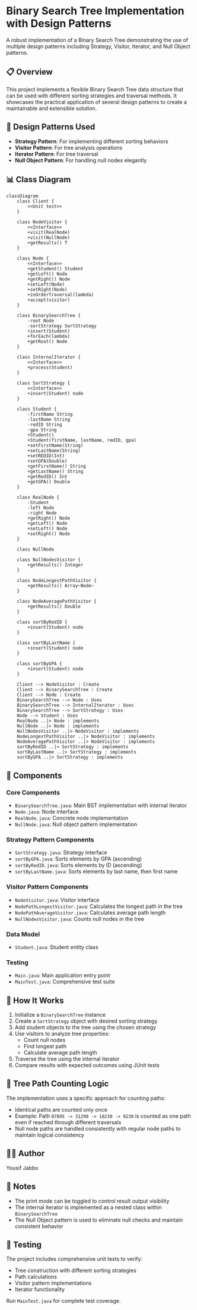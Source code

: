 # Binary Search Tree Implementation with Design Patterns

A robust implementation of a Binary Search Tree demonstrating the use of multiple design patterns including Strategy, Visitor, Iterator, and Null Object patterns.

## 📋 Overview

This project implements a flexible Binary Search Tree data structure that can be used with different sorting strategies and traversal methods. It showcases the practical application of several design patterns to create a maintainable and extensible solution.

## 🎯 Design Patterns Used

- **Strategy Pattern**: For implementing different sorting behaviors
- **Visitor Pattern**: For tree analysis operations
- **Iterator Pattern**: For tree traversal
- **Null Object Pattern**: For handling null nodes elegantly

## 📊 Class Diagram

```mermaid
classDiagram
    class Client {
        <<Unit test>>
    }
    
    class NodeVisitor {
        <<Interface>>
        +visit(RealNode)
        +visit(NullNode)
        +getResults() T
    }
    
    class Node {
        <<Interface>>
        +getStudent() Student
        +getLeft() Node
        +getRight() Node
        +setLeft(Node)
        +setRight(Node)
        +inOrderTraversal(lambda)
        +accept(visitor)
    }
    
    class BinarySearchTree {
        -root Node
        -sortStrategy SortStrategy
        +insert(Student)
        +forEach(lambda)
        +getRoot() Node
    }
    
    class InternalIterator {
        <<Interface>>
        +process(Student)
    }
    
    class SortStrategy {
        <<Interface>>
        +insert(Student) node
    }
    
    class Student {
        -firstName String
        -lastName String
        -redID String
        -gpa String
        +Student()
        +Student(firstName, lastName, redID, gpa)
        +setFirstName(String)
        +setLastName(String)
        +setREDID(Int)
        +setGPA(Double)
        +getFirstName() String
        +getLastName() String
        +getRedID() Int
        +getGPA() Double
    }
    
    class RealNode {
        -Student
        -left Node
        -right Node
        +getRight() Node
        +getLeft() Node
        +setLeft() Node
        +setRight() Node
    }
    
    class NullNode
    
    class NullNodesVisitor {
        +getResults() Integer
    }
    
    class NodeLongestPathVisitor {
        +getResults() Array~Node~
    }
    
    class NodeAveragePathVisitor {
        +getResults() Double
    }
    
    class sortByRedID {
        +insert(Student) node
    }
    
    class sortByLastName {
        +insert(Student) node
    }
    
    class sortByGPA {
        +insert(Student) node
    }

    Client --> NodeVisitor : Create
    Client --> BinarySearchTree : Create
    Client --> Node : Create
    BinarySearchTree --> Node : Uses
    BinarySearchTree --> InternalIterator : Uses
    BinarySearchTree --> SortStrategy : Uses
    Node --> Student : Uses
    RealNode ..|> Node : implements
    NullNode ..|> Node : implements
    NullNodesVisitor ..|> NodeVisitor : implements
    NodeLongestPathVisitor ..|> NodeVisitor : implements
    NodeAveragePathVisitor ..|> NodeVisitor : implements
    sortByRedID ..|> SortStrategy : implements
    sortByLastName ..|> SortStrategy : implements
    sortByGPA ..|> SortStrategy : implements
```

## 🔧 Components

### Core Components
- `BinarySearchTree.java`: Main BST implementation with internal iterator
- `Node.java`: Node interface
- `RealNode.java`: Concrete node implementation
- `NullNode.java`: Null object pattern implementation

### Strategy Pattern Components
- `SortStrategy.java`: Strategy interface
- `sortByGPA.java`: Sorts elements by GPA (ascending)
- `sortByRedID.java`: Sorts elements by ID (ascending)
- `sortByLastName.java`: Sorts elements by last name, then first name

### Visitor Pattern Components
- `NodeVisitor.java`: Visitor interface
- `NodePathLongestVisitor.java`: Calculates the longest path in the tree
- `NodePathAverageVisitor.java`: Calculates average path length
- `NullNodesVisitor.java`: Counts null nodes in the tree

### Data Model
- `Student.java`: Student entity class

### Testing
- `Main.java`: Main application entry point
- `MainTest.java`: Comprehensive test suite

## 🚀 How It Works

1. Initialize a `BinarySearchTree` instance
2. Create a `SortStrategy` object with desired sorting strategy
3. Add student objects to the tree using the chosen strategy
4. Use visitors to analyze tree properties:
   - Count null nodes
   - Find longest path
   - Calculate average path length
5. Traverse the tree using the internal iterator
6. Compare results with expected outcomes using JUnit tests

## 🌳 Tree Path Counting Logic

The implementation uses a specific approach for counting paths:

- Identical paths are counted only once
- Example: Path `87895 -> 31298 -> 10230 -> 9230` is counted as one path even if reached through different traversals
- Null node paths are handled consistently with regular node paths to maintain logical consistency

## 👨‍💻 Author

Yousif Jabbo

## 📝 Notes

- The print mode can be toggled to control result output visibility
- The internal iterator is implemented as a nested class within `BinarySearchTree`
- The Null Object pattern is used to eliminate null checks and maintain consistent behavior

## 🧪 Testing

The project includes comprehensive unit tests to verify:
- Tree construction with different sorting strategies
- Path calculations
- Visitor pattern implementations
- Iterator functionality

Run `MainTest.java` for complete test coverage.

